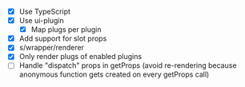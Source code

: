 - [x] Use TypeScript
- [x] Use ui-plugin
  - [x] Map plugs per plugin
- [x] Add support for slot props
- [x] s/wrapper/renderer
- [x] Only render plugs of enabled plugins
- [ ] Handle "dispatch" props in getProps (avoid re-rendering because anonymous function gets created on every getProps call)
